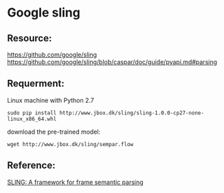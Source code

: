 # Google sling

## Resource:
https://github.com/google/sling 
https://github.com/google/sling/blob/caspar/doc/guide/pyapi.md#parsing 

## Requerment:
Linux machine with Python 2.7 
```
sudo pip install http://www.jbox.dk/sling/sling-1.0.0-cp27-none-linux_x86_64.whl 
``` 

download the pre-trained model: 
```
wget http://www.jbox.dk/sling/sempar.flow 
``` 

## Reference: 
[SLING: A framework for frame semantic parsing](https://arxiv.org/pdf/1710.07032.pdf)  
